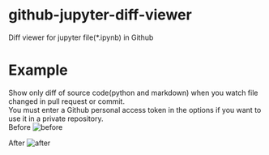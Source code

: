 # github-jupyter-diff-viewer
Diff viewer for jupyter file(*.ipynb) in Github

# Example
Show only diff of source code(python and markdown) when you watch file changed in pull request or commit.  
You must enter a Github personal access token in the options if you want to use it in a private repository.  
Before 
![before](https://user-images.githubusercontent.com/43720583/88475020-1f2f5c00-cf67-11ea-84a6-cab6c4b45208.png)

After
![after](https://user-images.githubusercontent.com/43720583/88475022-20f91f80-cf67-11ea-95e0-ada915d4daee.png)
